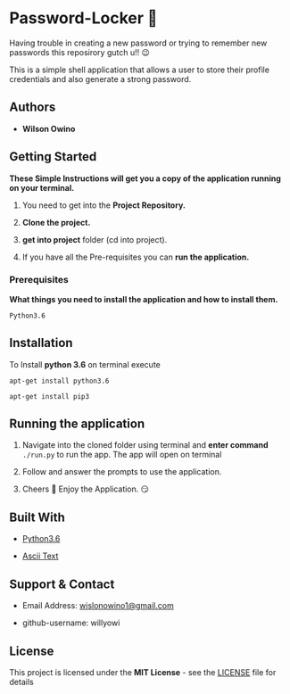 # Password-Locker :closed_lock_with_key:

Having trouble in creating a new password or trying to remember new passwords this reposirory gutch u!! :wink:

This is a simple shell application that allows a user to store their profile credentials and also generate a strong password.

## Authors

* **Wilson Owino**

## Getting Started

**These Simple Instructions will get you a copy of the application running on your terminal.**

1. You need to get into the **Project Repository.**


2. **Clone the project.**

3. **get into project** folder (cd into project).

4. If you have all the Pre-requisites you can **run the application.**

### Prerequisites

**What things you need to install the application and how to install them.**

```
Python3.6
```
## Installation

To Install **python 3.6** on terminal execute

```
apt-get install python3.6
```

```
apt-get install pip3
```

## Running the application

1. Navigate into the cloned folder using terminal and **enter command** `./run.py` to run the app.
The app will open on terminal

2. Follow and answer the prompts to use the application.

3. Cheers :beers: Enjoy the Application. :smirk:

## Built With

* [Python3.6](https://docs.python.org/3/)

* [Ascii Text](http://patorjk.com/software/taag/#p=display&f=Graffiti&t=Type%20Something%20)


## Support & Contact
- Email Address: wislonowino1@gmail.com

- github-username: willyowi

## License

This project is licensed under the **MIT License** - see the [LICENSE](LICENSE.md) file for details
